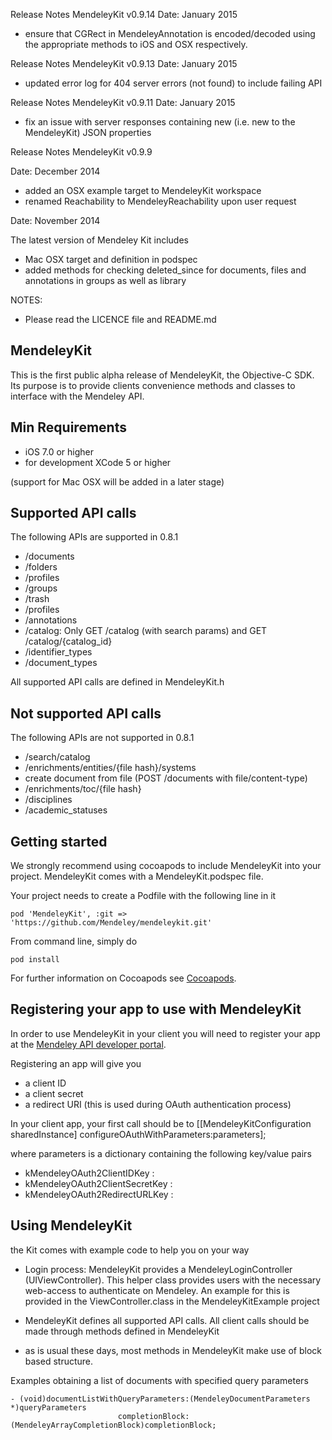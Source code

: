 Release Notes MendeleyKit v0.9.14
Date: January 2015
- ensure that CGRect in MendeleyAnnotation is encoded/decoded using the appropriate methods to iOS and OSX respectively.

Release Notes MendeleyKit v0.9.13
Date: January 2015
- updated error log for 404 server errors (not found) to include failing API

Release Notes MendeleyKit v0.9.11
Date: January 2015
- fix an issue with server responses containing new (i.e. new to the MendeleyKit) JSON properties

Release Notes MendeleyKit v0.9.9

Date: December 2014
- added an OSX example target to MendeleyKit workspace
- renamed Reachability to MendeleyReachability upon user request

Date: November 2014

The latest version of Mendeley Kit includes
- Mac OSX target and definition in podspec
- added methods for checking deleted_since for documents, files and annotations in groups as well as library


NOTES:
- Please read the LICENCE file and README.md

## MendeleyKit ##
This is the first public alpha release of MendeleyKit, the Objective-C SDK. Its purpose is to provide clients convenience methods and classes to interface with the Mendeley API.

## Min Requirements ##
- iOS 7.0 or higher
- for development XCode 5 or higher

(support for Mac OSX will be added in a later stage)

## Supported API calls ##

The following APIs are supported in 0.8.1
- /documents
- /folders
- /profiles
- /groups
- /trash
- /profiles
- /annotations
- /catalog: Only GET /catalog (with search params) and GET /catalog/{catalog_id}
- /identifier_types
- /document_types

All supported API calls are defined in MendeleyKit.h

## Not supported API calls ##
The following APIs are not supported in 0.8.1
- /search/catalog
- /enrichments/entities/{file hash}/systems
- create document from file (POST /documents with file/content-type)
- /enrichments/toc/{file hash}
- /disciplines
- /academic_statuses


## Getting started ##
We strongly recommend using cocoapods to include MendeleyKit into your project.
MendeleyKit comes with a MendeleyKit.podspec file.

Your project needs to create a Podfile with the following line in it
```
pod 'MendeleyKit', :git => 'https://github.com/Mendeley/mendeleykit.git'
```

From command line, simply do 
```
pod install
```
For further information on Cocoapods see [Cocoapods](http://cocoapods.org/).

## Registering your app to use with MendeleyKit ##
In order to use MendeleyKit in your client you will need to register your app at the 
[Mendeley API developer portal](http://dev.mendeley.com).

Registering an app will give you
- a client ID
- a client secret
- a redirect URI (this is used during OAuth authentication process)

In your client app, your first call should be to
[[MendeleyKitConfiguration sharedInstance] configureOAuthWithParameters:parameters];

where parameters is a dictionary containing the following key/value pairs
- kMendeleyOAuth2ClientIDKey : <your client ID>
- kMendeleyOAuth2ClientSecretKey : <your client secret>
- kMendeleyOAuth2RedirectURLKey : <your redirect URI>

## Using MendeleyKit ##
the Kit comes with example code to help you on your way

- Login process: MendeleyKit provides a MendeleyLoginController (UIViewController). This helper class provides users with the necessary web-access to authenticate on Mendeley. An example for this is provided in the ViewController.class in the MendeleyKitExample project

- MendeleyKit defines all supported API calls. All client calls should be made through methods defined in MendeleyKit

- as is usual these days, most methods in MendeleyKit make use of block based structure.

Examples obtaining a list of documents with specified query parameters
```
- (void)documentListWithQueryParameters:(MendeleyDocumentParameters *)queryParameters
                        completionBlock:(MendeleyArrayCompletionBlock)completionBlock;
```


